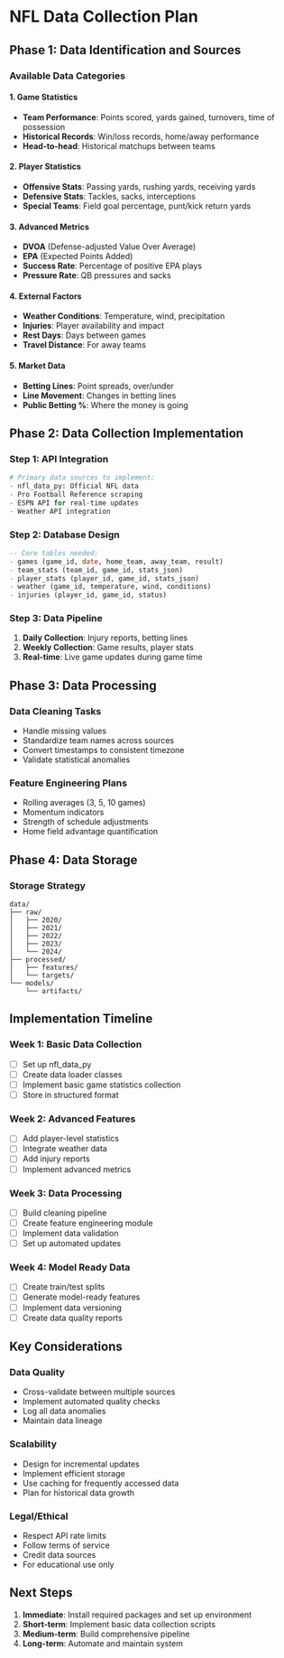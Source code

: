# NFL Data Collection Plan

## Phase 1: Data Identification and Sources

### Available Data Categories

#### 1. **Game Statistics**
- **Team Performance**: Points scored, yards gained, turnovers, time of possession
- **Historical Records**: Win/loss records, home/away performance
- **Head-to-head**: Historical matchups between teams

#### 2. **Player Statistics** 
- **Offensive Stats**: Passing yards, rushing yards, receiving yards
- **Defensive Stats**: Tackles, sacks, interceptions
- **Special Teams**: Field goal percentage, punt/kick return yards

#### 3. **Advanced Metrics**
- **DVOA** (Defense-adjusted Value Over Average)
- **EPA** (Expected Points Added)
- **Success Rate**: Percentage of positive EPA plays
- **Pressure Rate**: QB pressures and sacks

#### 4. **External Factors**
- **Weather Conditions**: Temperature, wind, precipitation
- **Injuries**: Player availability and impact
- **Rest Days**: Days between games
- **Travel Distance**: For away teams

#### 5. **Market Data**
- **Betting Lines**: Point spreads, over/under
- **Line Movement**: Changes in betting lines
- **Public Betting %**: Where the money is going

## Phase 2: Data Collection Implementation

### Step 1: API Integration
```python
# Primary data sources to implement:
- nfl_data_py: Official NFL data
- Pro Football Reference scraping
- ESPN API for real-time updates
- Weather API integration
```

### Step 2: Database Design
```sql
-- Core tables needed:
- games (game_id, date, home_team, away_team, result)
- team_stats (team_id, game_id, stats_json)
- player_stats (player_id, game_id, stats_json)
- weather (game_id, temperature, wind, conditions)
- injuries (player_id, game_id, status)
```

### Step 3: Data Pipeline
1. **Daily Collection**: Injury reports, betting lines
2. **Weekly Collection**: Game results, player stats
3. **Real-time**: Live game updates during game time

## Phase 3: Data Processing

### Data Cleaning Tasks
- Handle missing values
- Standardize team names across sources
- Convert timestamps to consistent timezone
- Validate statistical anomalies

### Feature Engineering Plans
- Rolling averages (3, 5, 10 games)
- Momentum indicators
- Strength of schedule adjustments
- Home field advantage quantification

## Phase 4: Data Storage

### Storage Strategy
```
data/
├── raw/
│   ├── 2020/
│   ├── 2021/
│   ├── 2022/
│   ├── 2023/
│   └── 2024/
├── processed/
│   ├── features/
│   └── targets/
└── models/
    └── artifacts/
```

## Implementation Timeline

### Week 1: Basic Data Collection
- [ ] Set up nfl_data_py
- [ ] Create data loader classes
- [ ] Implement basic game statistics collection
- [ ] Store in structured format

### Week 2: Advanced Features
- [ ] Add player-level statistics
- [ ] Integrate weather data
- [ ] Add injury reports
- [ ] Implement advanced metrics

### Week 3: Data Processing
- [ ] Build cleaning pipeline
- [ ] Create feature engineering module
- [ ] Implement data validation
- [ ] Set up automated updates

### Week 4: Model Ready Data
- [ ] Create train/test splits
- [ ] Generate model-ready features
- [ ] Implement data versioning
- [ ] Create data quality reports

## Key Considerations

### Data Quality
- Cross-validate between multiple sources
- Implement automated quality checks
- Log all data anomalies
- Maintain data lineage

### Scalability
- Design for incremental updates
- Implement efficient storage
- Use caching for frequently accessed data
- Plan for historical data growth

### Legal/Ethical
- Respect API rate limits
- Follow terms of service
- Credit data sources
- For educational use only

## Next Steps

1. **Immediate**: Install required packages and set up environment
2. **Short-term**: Implement basic data collection scripts
3. **Medium-term**: Build comprehensive pipeline
4. **Long-term**: Automate and maintain system
